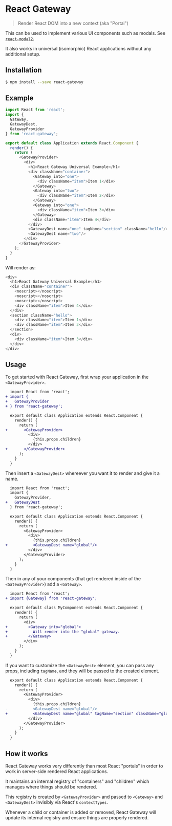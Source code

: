 # React Gateway

> Render React DOM into a new context (aka "Portal")

This can be used to implement various UI components such as modals.
See [`react-modal2`](https://github.com/cloudflare/react-modal2).

It also works in universal (isomorphic) React applications without any
additional setup.

## Installation

```sh
$ npm install --save react-gateway
```

## Example

```js
import React from 'react';
import {
  Gateway,
  GatewayDest,
  GatewayProvider
} from 'react-gateway';

export default class Application extends React.Component {
  render() {
    return (
      <GatewayProvider>
        <div>
          <h1>React Gateway Universal Example</h1>
          <div className="container">
            <Gateway into="one">
              <div className="item">Item 1</div>
            </Gateway>
            <Gateway into="two">
              <div className="item">Item 2</div>
            </Gateway>
            <Gateway into="one">
              <div className="item">Item 3</div>
            </Gateway>
            <div className="item">Item 4</div>
          </div>
          <GatewayDest name="one" tagName="section" className="hello"/>
          <GatewayDest name="two"/>
        </div>
      </GatewayProvider>
    );
  }
}
```

Will render as:

```js
<div>
  <h1>React Gateway Universal Example</h1>
  <div className="container">
    <noscript></noscript>
    <noscript></noscript>
    <noscript></noscript>
    <div className="item">Item 4</div>
  </div>
  <section className="hello">
    <div className="item">Item 1</div>
    <div className="item">Item 3</div>
  </section>
  <div>
    <div className="item">Item 3</div>
  </div>
</div>
```

## Usage

To get started with React Gateway, first wrap your application in the
`<GatewayProvider>`.

```diff
  import React from 'react';
+ import {
+   GatewayProvider
+ } from 'react-gateway';

  export default class Application extends React.Component {
    render() {
      return (
+       <GatewayProvider>
          <div>
            {this.props.children}
          </div>
+       </GatewayProvider>
      );
    }
  }
```

Then insert a `<GatewayDest>` whereever you want it to render and give it a
name.

```diff
  import React from 'react';
  import {
    GatewayProvider,
+   GatewayDest
  } from 'react-gateway';

  export default class Application extends React.Component {
    render() {
      return (
        <GatewayProvider>
          <div>
            {this.props.children}
+           <GatewayDest name="global"/>
          </div>
        </GatewayProvider>
      );
    }
  }
```

Then in any of your components (that get rendered inside of the
`<GatewayProvider>`) add a `<Gateway>`.

```diff
  import React from 'react';
+ import {Gateway} from 'react-gateway';

  export default class MyComponent extends React.Component {
    render() {
      return (
        <div>
+         <Gateway into="global">
+           Will render into the "global" gateway.
+         </Gateway>
        </div>
      );
    }
  }
```

If you want to customize the `<GatewayDest>` element, you can pass any props,
including `tagName`, and they will be passed to the created element.

```diff
  export default class Application extends React.Component {
    render() {
      return (
        <GatewayProvider>
          <div>
            {this.props.children}
-           <GatewayDest name="global"/>
+           <GatewayDest name="global" tagName="section" className="global-gateway"/>
          </div>
        </GatewayProvider>
      );
    }
  }
```

## How it works

React Gateway works very differently than most React "portals" in order to work
in server-side rendered React applications.

It maintains an internal registry of "containers" and "children" which manages
where things should be rendered.

This registry is created by `<GatewayProvider>` and passed to `<Gateway>` and
`<GatewayDest>` invisibly via React's `contextTypes`.

Whenever a child or container is added or removed, React Gateway will
update its internal registry and ensure things are properly rendered.
